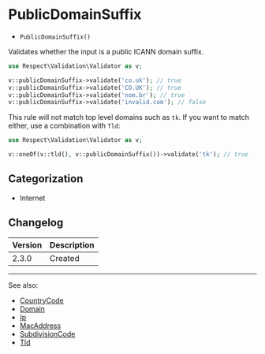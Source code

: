 # PublicDomainSuffix

- `PublicDomainSuffix()`

Validates whether the input is a public ICANN domain suffix.

```php
use Respect\Validation\Validator as v;

v::publicDomainSuffix->validate('co.uk'); // true
v::publicDomainSuffix->validate('CO.UK'); // true
v::publicDomainSuffix->validate('nom.br'); // true
v::publicDomainSuffix->validate('invalid.com'); // false
```

This rule will not match top level domains such as `tk`. 
If you want to match either, use a combination with `Tld`:

```php
use Respect\Validation\Validator as v;

v::oneOf(v::tld(), v::publicDomainSuffix())->validate('tk'); // true
```

## Categorization

- Internet

## Changelog

Version | Description
--------|-------------
  2.3.0 | Created

***
See also:

- [CountryCode](CountryCode.md)
- [Domain](Domain.md)
- [Ip](Ip.md)
- [MacAddress](MacAddress.md)
- [SubdivisionCode](SubdivisionCode.md)
- [Tld](Tld.md)
